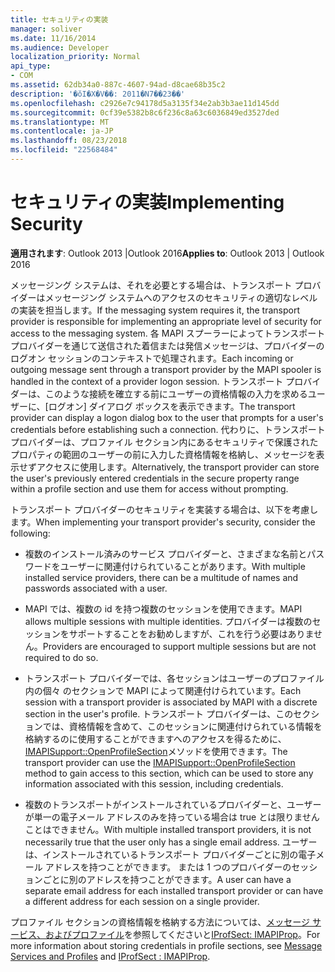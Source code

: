 ```yaml
---
title: セキュリティの実装
manager: soliver
ms.date: 11/16/2014
ms.audience: Developer
localization_priority: Normal
api_type:
- COM
ms.assetid: 62db34a0-887c-4607-94ad-d8cae68b35c2
description: '�ŏI�X�V��: 2011�N7��23��'
ms.openlocfilehash: c2926e7c94178d5a3135f34e2ab3b3ae11d145dd
ms.sourcegitcommit: 0cf39e5382b8c6f236c8a63c6036849ed3527ded
ms.translationtype: MT
ms.contentlocale: ja-JP
ms.lasthandoff: 08/23/2018
ms.locfileid: "22568484"
---
```

# <a name="implementing-security"></a><span data-ttu-id="442ba-103">セキュリティの実装</span><span class="sxs-lookup"><span data-stu-id="442ba-103">Implementing Security</span></span>

  
  
<span data-ttu-id="442ba-104">**適用されます**: Outlook 2013 |Outlook 2016</span><span class="sxs-lookup"><span data-stu-id="442ba-104">**Applies to**: Outlook 2013 | Outlook 2016</span></span> 
  
<span data-ttu-id="442ba-105">メッセージング システムは、それを必要とする場合は、トランスポート プロバイダーはメッセージング システムへのアクセスのセキュリティの適切なレベルの実装を担当します。</span><span class="sxs-lookup"><span data-stu-id="442ba-105">If the messaging system requires it, the transport provider is responsible for implementing an appropriate level of security for access to the messaging system.</span></span> <span data-ttu-id="442ba-106">各 MAPI スプーラーによってトランスポート プロバイダーを通じて送信された着信または発信メッセージは、プロバイダーのログオン セッションのコンテキストで処理されます。</span><span class="sxs-lookup"><span data-stu-id="442ba-106">Each incoming or outgoing message sent through a transport provider by the MAPI spooler is handled in the context of a provider logon session.</span></span> <span data-ttu-id="442ba-107">トランスポート プロバイダーは、このような接続を確立する前にユーザーの資格情報の入力を求めるユーザーに、[ログオン] ダイアログ ボックスを表示できます。</span><span class="sxs-lookup"><span data-stu-id="442ba-107">The transport provider can display a logon dialog box to the user that prompts for a user's credentials before establishing such a connection.</span></span> <span data-ttu-id="442ba-108">代わりに、トランスポート プロバイダーは、プロファイル セクション内にあるセキュリティで保護されたプロパティの範囲のユーザーの前に入力した資格情報を格納し、メッセージを表示せずアクセスに使用します。</span><span class="sxs-lookup"><span data-stu-id="442ba-108">Alternatively, the transport provider can store the user's previously entered credentials in the secure property range within a profile section and use them for access without prompting.</span></span>
  
<span data-ttu-id="442ba-109">トランスポート プロバイダーのセキュリティを実装する場合は、以下を考慮します。</span><span class="sxs-lookup"><span data-stu-id="442ba-109">When implementing your transport provider's security, consider the following:</span></span>
  
- <span data-ttu-id="442ba-110">複数のインストール済みのサービス プロバイダーと、さまざまな名前とパスワードをユーザーに関連付けられていることがあります。</span><span class="sxs-lookup"><span data-stu-id="442ba-110">With multiple installed service providers, there can be a multitude of names and passwords associated with a user.</span></span>
    
- <span data-ttu-id="442ba-111">MAPI では、複数の id を持つ複数のセッションを使用できます。</span><span class="sxs-lookup"><span data-stu-id="442ba-111">MAPI allows multiple sessions with multiple identities.</span></span> <span data-ttu-id="442ba-112">プロバイダーは複数のセッションをサポートすることをお勧めしますが、これを行う必要はありません。</span><span class="sxs-lookup"><span data-stu-id="442ba-112">Providers are encouraged to support multiple sessions but are not required to do so.</span></span>
    
- <span data-ttu-id="442ba-113">トランスポート プロバイダーでは、各セッションはユーザーのプロファイル内の個々 のセクションで MAPI によって関連付けられています。</span><span class="sxs-lookup"><span data-stu-id="442ba-113">Each session with a transport provider is associated by MAPI with a discrete section in the user's profile.</span></span> <span data-ttu-id="442ba-114">トランスポート プロバイダーは、このセクションでは、資格情報を含めて、このセッションに関連付けられている情報を格納するのに使用することができますへのアクセスを得るために、 [IMAPISupport::OpenProfileSection](imapisupport-openprofilesection.md)メソッドを使用できます。</span><span class="sxs-lookup"><span data-stu-id="442ba-114">The transport provider can use the [IMAPISupport::OpenProfileSection](imapisupport-openprofilesection.md) method to gain access to this section, which can be used to store any information associated with this session, including credentials.</span></span> 
    
- <span data-ttu-id="442ba-115">複数のトランスポートがインストールされているプロバイダーと、ユーザーが単一の電子メール アドレスのみを持っている場合は true とは限りませんことはできません。</span><span class="sxs-lookup"><span data-stu-id="442ba-115">With multiple installed transport providers, it is not necessarily true that the user only has a single email address.</span></span> <span data-ttu-id="442ba-116">ユーザーは、インストールされているトランスポート プロバイダーごとに別の電子メール アドレスを持つことができます。 または 1 つのプロバイダーのセッションごとに別のアドレスを持つことができます。</span><span class="sxs-lookup"><span data-stu-id="442ba-116">A user can have a separate email address for each installed transport provider or can have a different address for each session on a single provider.</span></span>
    
<span data-ttu-id="442ba-117">プロファイル セクションの資格情報を格納する方法については、[メッセージ サービス、およびプロファイル](message-services-and-profiles.md)を参照してくださいと[IProfSect: IMAPIProp](iprofsectimapiprop.md)。</span><span class="sxs-lookup"><span data-stu-id="442ba-117">For more information about storing credentials in profile sections, see [Message Services and Profiles](message-services-and-profiles.md) and [IProfSect : IMAPIProp](iprofsectimapiprop.md).</span></span>
  

